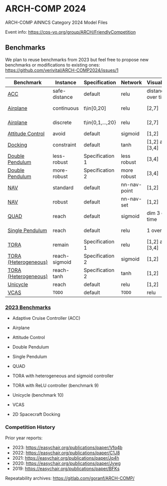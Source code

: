 # ARCH-COMP 2024
ARCH-COMP AINNCS Category 2024 Model Files

Event info: https://cps-vo.org/group/ARCH/FriendlyCompetition


## Benchmarks 

We plan to reuse benchmarks from 2023 but feel free to propose new benchmarks or modifications to existing ones: https://github.com/verivital/ARCH-COMP2024/issues/1

| Benchmark | Instance | Specification | Network | Visualization | Comment |
|-----------|----------|---------------|-----------|---------------|---------|
| [ACC](./benchmarks/ACC) | safe-distance | default | relu | distance over time | - | 
| [Airplane](./benchmarks/Airplane) | continuous | t\in[0,20] | relu | [2,7] | modified spec | 
| [Airplane](./benchmarks/Airplane) | discrete | t\in{0,1,...,20} | relu | [2,7] | modified spec | 
| [Attitude Control](./benchmarks/Attitude-Control) | avoid | default | sigmoid | [1,2] | - | 
| [Docking](./benchmarks/Docking) | constraint | default | tanh | [1,2] and [3,4] | - | 
| [Double Pendulum](./benchmarks/Double_Pendulum) | less-robust | Specification 1 | less robust | [3,4] | modified spec | 
| [Double Pendulum](./benchmarks/Double_Pendulum) | more-robust | Specification 2 | more robust | [3,4] | modified spec | 
| [NAV](./benchmarks/NAV) | standard | default | nn-nav-point | [1,2] | new | 
| [NAV](./benchmarks/NAV) | robust | default | nn-nav-set | [1,2] | new | 
| [QUAD](./benchmarks/QUAD) | reach | default | sigmoid | dim 3 over time | - | 
| [Single Pendulum](./benchmarks/Single_Pendulum) | reach | default | relu | 1 over time | modified spec | 
| [TORA](./benchmarks/Benchmark9-Tora) | remain | Specification 1 | relu | [1,2] and [3,4] | - | 
| [TORA (Heterogeneous)](./benchmarks/Tora_Heterogeneous) | reach-sigmoid | Specification 2 | sigmoid | [1,2] | - | 
| [TORA (Heterogeneous)](./benchmarks/Tora_Heterogeneous) | reach-tanh | Specification 2 | tanh | [1,2] | - | 
| [Unicycle](./benchmarks/Benchmark10-Unicycle) | reach | default | relu | [1,2] | - | 
| [VCAS](./benchmarks/VCAS) | `TODO` | default | `TODO` | relu | `TODO` | 


### [2023 Benchmarks](https://github.com/verivital/ARCH-COMP2023)

- Adaptive Cruise Controller (ACC)

- Airplane

- Attitude Control 

- Double Pendulum

- Single Pendulum

- QUAD

- TORA with heterogeneous and sigmoid controller

- TORA with ReLU controller (benchmark 9)

- Unicycle (benchmark 10)

- VCAS

- 2D Spacecraft Docking


### Competition History

Prior year reports:
- 2023: https://easychair.org/publications/paper/Vfq4b
- 2022: https://easychair.org/publications/paper/C1J8
- 2021: https://easychair.org/publications/paper/Jq4h
- 2020: https://easychair.org/publications/paper/Jvwg
- 2019: https://easychair.org/publications/paper/BFKs

Repeatability archives: https://gitlab.com/goranf/ARCH-COMP/


